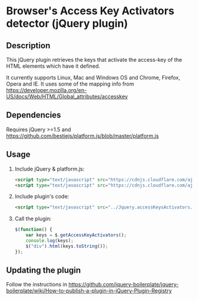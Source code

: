 # Browser's Access Key Activators detector (jQuery plugin)

## Description

This jQuery plugin retrieves the keys that activate the access-key of the HTML elements which have it defined.

It currently supports Linux, Mac and Windows OS and Chrome, Firefox, Opera and IE. It uses some of the mapping info from https://developer.mozilla.org/en-US/docs/Web/HTML/Global_attributes/accesskey 

## Dependencies

Requires jQuery >=1.5 and https://github.com/bestiejs/platform.js/blob/master/platform.js

## Usage

1. Include jQuery & platform.js:

	```html
	<script type="text/javascript" src="https://cdnjs.cloudflare.com/ajax/libs/platform/1.3.5/platform.min.js"></script>
	<script type="text/javascript" src="https://cdnjs.cloudflare.com/ajax/libs/jquery/3.0.0/jquery.min.js"></script>
	```

2. Include plugin's code:

	```html
	<script type="text/javascript" src="../Jquery.accessKeysActivators.js"></script>
	```

3. Call the plugin:

	```javascript
	$(function() {
		var keys = $.getAccessKeyActivators();
		console.log(keys);
		$("div").html(keys.toString());
	});
	```

## Updating the plugin

Follow the instructions in https://github.com/jquery-boilerplate/jquery-boilerplate/wiki/How-to-publish-a-plugin-in-jQuery-Plugin-Registry